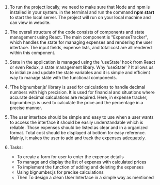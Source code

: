 1. To run the project locally, we need to make sure that Node and npm is installed in your system.
in the terminal and run the command **npm start** to start the local server. The project will run on your local machine and can view in website.

2. The overall structure of the code consists of components and state management using React. The main component is "ExpenseTracker", which handles the state for managing expenses and rendering the user interface. The input fields, expense lists, and total cost are all rendered within this component.

3. State in the application is managed using the 'useState' hook from React or even Redux, a state management libary. Why 'useState' ? It allows us to initialize and update the state variables and it is simple and efficient way to manage state with the functional components.

4. 'The bignumber.js' library is used for calculations to handle decimal numbers with high precision. It is used for financial and situations where accurate decimal calculations are required. Here, in expense tracker, bignumber.js is used to calculate the price and the percentage in a precise manner.

5. The user interface should be simple and easy to use when a user wants to access the interface it should be easily understandable which is reliable. Those expenses should be listed as clear and in a organized format. Total cost should be displayed at bottom for easy reference. Mainly, it makes the user to add and track the expenses adequately.

6. Tasks:
    - To create a form for user to enter the expense details
    - To manage and  display the list of expenes with calculated prices
    - To implement the function of adding and deleting the expenses
    - Using bignumber.js for precise calculations
    - Then To design a clean User Interface in a simple way as mentioned
